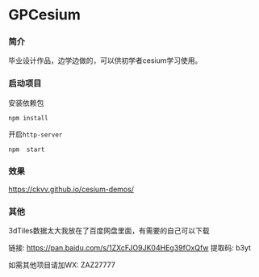 # GPCesium

### 简介
毕业设计作品，边学边做的，可以供初学者cesium学习使用。

### 启动项目

安装依赖包

```shell
npm install 
```

开启`http-server`

```shell
npm  start 
```

### 效果
<https://ckvv.github.io/cesium-demos/>

### 其他
3dTiles数据太大我放在了百度网盘里面，有需要的自己可以下载

链接: https://pan.baidu.com/s/1ZXcFJO9JK04HEg39fOxQfw 提取码: b3yt

如需其他项目请加WX: ZAZ27777

